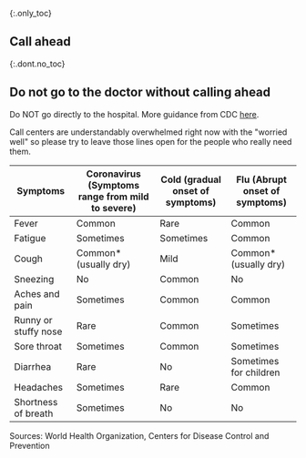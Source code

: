 {:.only_toc}
## Call ahead

{:.dont.no_toc}
## Do not go to the doctor without calling ahead

Do NOT go directly to the hospital. More guidance from CDC [here](https://www.cdc.gov/coronavirus/2019-ncov/about/steps-when-sick.html).

Call centers are understandably overwhelmed right now with the "worried well" so please try to leave those lines open for the people who really
need them.

<div class="table-wrap" markdown="1">

| Symptoms             | Coronavirus (Symptoms range from mild to severe) | Cold (gradual onset of symptoms) | Flu (Abrupt onset of symptoms) |
|----------------------|--------------------------------------------------|----------------------------------|--------------------------------|
| Fever                | Common                                           | Rare                             | Common                         |
| Fatigue              | Sometimes                                        | Sometimes                        | Common                         |
| Cough                | Common* (usually dry)                            | Mild                             | Common* (usually dry)          |
| Sneezing             | No                                               | Common                           | No                             |
| Aches and pain       | Sometimes                                        | Common                           | Common                         |
| Runny or stuffy nose | Rare                                             | Common                           | Sometimes                      |
| Sore throat          | Sometimes                                        | Common                           | Sometimes                      |
| Diarrhea             | Rare                                             | No                               | Sometimes for children         |
| Headaches            | Sometimes                                        | Rare                             | Common                         |
| Shortness of breath  | Sometimes                                        | No                               | No                             |

</div>

Sources: World Health Organization, Centers for Disease Control and Prevention